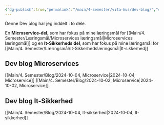 ```yaml
---
{"dg-publish":true,"permalink":"/main/4-semester/vita-hus/dev-blog/","created":"2024-10-02T09:05:52.700+02:00"}
---
```


Denne Dev blog har jeg inddelt i to dele. 

En **Microservice-del**, som har fokus på mine læringsmål for [[Main/4. Semester/Læringsmål/Microservices læringsmål\|Microservices læringsmål]] og en **It-Sikkerheds del**, som har fokus på mine læringsmål for [[Main/4. Semester/Læringsmål/It-Sikkerhedslæringsmål\|It-sikkerhed]]


## Dev blog Microservices
[[Main/4. Semester/Blog/2024-10-04, Microservice\|2024-10-04, Microservice]]
[[Main/4. Semester/Blog/2024-10-02, Microservice\|2024-10-02, Microservice]]


## Dev blog It-Sikkerhed

[[Main/4. Semester/Blog/2024-10-04, It-sikkerhed\|2024-10-04, It-sikkerhed]]